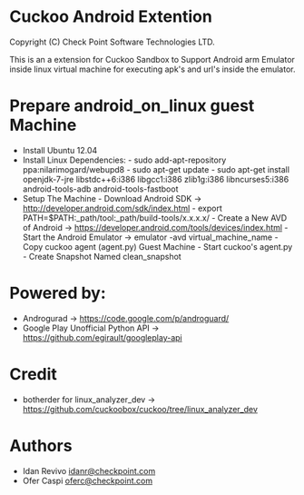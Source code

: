 Cuckoo Android Extention
=========
Copyright (C) Check Point Software Technologies LTD.

This is an a extension for Cuckoo Sandbox to Support Android arm Emulator inside
linux virtual machine for executing apk's and url's inside the emulator.

Prepare android_on_linux guest Machine
======================================

- Install Ubuntu 12.04
- Install Linux Dependencies:
      - sudo add-apt-repository ppa:nilarimogard/webupd8
      - sudo apt-get update
      - sudo apt-get install openjdk-7-jre libstdc++6:i386 libgcc1:i386 zlib1g:i386
      libncurses5:i386 android-tools-adb android-tools-fastboot
- Setup The Machine
      - Download Android SDK ->  http://developer.android.com/sdk/index.html
     	- export PATH=$PATH:_path/tool:_path/build-tools/x.x.x.x/
     	- Create a New AVD of Android  -> https://developer.android.com/tools/devices/index.html
     	- Start the Android Emulator -> emulator -avd virtual_machine_name
     	- Copy cuckoo agent (agent.py) Guest Machine
     	- Start cuckoo's agent.py
     	- Create Snapshot Named clean_snapshot

Powered by:
===========
- Androgurad -> https://code.google.com/p/androguard/
- Google Play Unofficial Python API -> https://github.com/egirault/googleplay-api

Credit 
======
- botherder for linux_analyzer_dev -> https://github.com/cuckoobox/cuckoo/tree/linux_analyzer_dev

Authors
=======
- Idan Revivo idanr@checkpoint.com
- Ofer Caspi oferc@checkpoint.com
